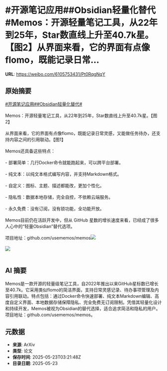 # #开源笔记应用##Obsidian轻量化替代#Memos：开源轻量笔记工具，从22年到25年，Star数直线上升至40.7k星。【图2】从界面来看，它的界面有点像flomo，既能记录日常...

**URL**: https://weibo.com/6105753431/Pt0RqgNqY

## 原始摘要

<a href="https://m.weibo.cn/search?containerid=231522type%3D1%26t%3D10%26q%3D%23%E5%BC%80%E6%BA%90%E7%AC%94%E8%AE%B0%E5%BA%94%E7%94%A8%23&amp;extparam=%23%E5%BC%80%E6%BA%90%E7%AC%94%E8%AE%B0%E5%BA%94%E7%94%A8%23" data-hide=""><span class="surl-text">#开源笔记应用#</span></a><a href="https://m.weibo.cn/search?containerid=231522type%3D1%26t%3D10%26q%3D%23Obsidian%E8%BD%BB%E9%87%8F%E5%8C%96%E6%9B%BF%E4%BB%A3%23&amp;extparam=%23Obsidian%E8%BD%BB%E9%87%8F%E5%8C%96%E6%9B%BF%E4%BB%A3%23" data-hide=""><span class="surl-text">#Obsidian轻量化替代#</span></a><br><br>Memos：开源轻量笔记工具，从22年到25年，Star数直线上升至40.7k星。【图2】<br><br>从界面来看，它的界面有点像flomo，既能记录日常灵感，又能做任务待办，还支持内容之间的引用联动。【图1】<br><br>Memos还具备这些特点：<br><br>- 部署简单：几行Docker命令就能跑起来，可以跨平台部署。<br><br>- 纯文本：以纯文本格式编写内容，并支持Markdown格式。<br><br>- 自定义：图标、主题、描述都能改，更加个性化。<br><br>- 隐私性：数据本地存储，完全自控，不依赖云端服务。<br><br>- 永久免费：没有订阅，没有锁功能，全功能开放。<br><br>Memos目前仍在活跃开发中，但从 GitHub 星数的增长速度来看，已经成了很多人心中的“轻量Obsidian”替代选项。<br><br>项目地址：github.com/usememos/memos<img style="" src="https://tvax2.sinaimg.cn/large/006Fd7o3gy1i1odl3ojpwj322c1dkay8.jpg" referrerpolicy="no-referrer"><br><br><img style="" src="https://tvax2.sinaimg.cn/large/006Fd7o3gy1i1odl4dgfvj30m80etta6.jpg" referrerpolicy="no-referrer"><br><br>

## AI 摘要

Memos是一款开源的轻量级笔记工具，自2022年推出以来GitHub星标数已增长至40.7k。它采用类似flomo的简洁界面，支持日常灵感记录、待办事项管理及内容引用联动。特点包括：通过Docker命令快速部署、纯文本Markdown编辑、高度自定义界面、本地数据存储保障隐私、完全免费无订阅限制。凭借其轻量化设计和持续开发，Memos被视为Obsidian的替代选择，适合追求简洁和隐私的用户。项目地址：github.com/usememos/memos。

## 元数据

- **来源**: ArXiv
- **类型**: 论文
- **保存时间**: 2025-05-23T03:21:48Z
- **目录日期**: 2025-05-23
